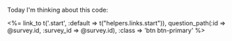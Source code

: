 Today I'm thinking about this code:

<%= link_to t('.start', :default => t("helpers.links.start")),
             question_path(:id => @survey.id, :survey_id => @survey.id), :class => 'btn btn-primary'  %>
